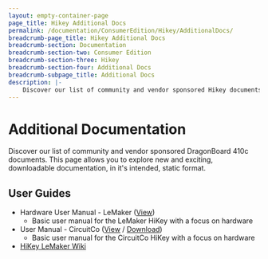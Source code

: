 ```yaml
---
layout: empty-container-page
page_title: Hikey Additional Docs
permalink: /documentation/ConsumerEdition/Hikey/AdditionalDocs/
breadcrumb-page_title: Hikey Additional Docs
breadcrumb-section: Documentation
breadcrumb-section-two: Consumer Edition
breadcrumb-section-three: Hikey
breadcrumb-section-four: Additional Docs
breadcrumb-subpage_title: Additional Docs
description: |-
    Discover our list of community and vendor sponsored Hikey documents. This page allows you to explore new and exciting, downloadable documentation, in it's intended, static format.
---
```

# Additional Documentation

Discover our list of community and vendor sponsored DragonBoard 410c documents. This page allows you to explore new and exciting, downloadable documentation, in it's intended, static format.

## User Guides

- Hardware User Manual - LeMaker ([View](UserManual.md))
   - Basic user manual for the LeMaker HiKey with a focus on hardware
- User Manual - CircuitCo ([View](https://github.com/96boards/documentation/blob/master/ConsumerEdition/HiKey/AdditionalDocs/HiKey_User_Guide_CircuitCo.pdf) / [Download](https://github.com/96boards/documentation/raw/master/ConsumerEdition/HiKey/AdditionalDocs/HiKey_User_Guide_CircuitCo.pdf))
   - Basic user manual for the CircuitCo HiKey with a focus on hardware
- [HiKey LeMaker Wiki](http://wiki.lemaker.org/HiKey(LeMaker_version))

